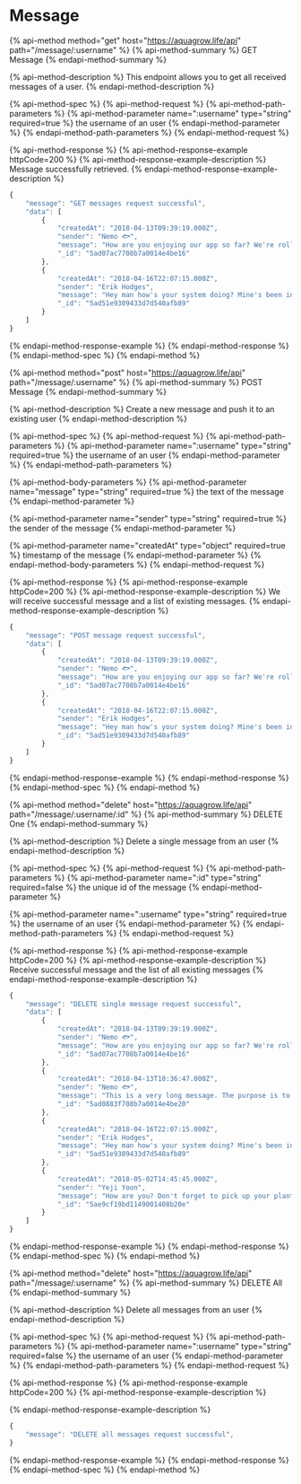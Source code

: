 # Message

{% api-method method="get" host="https://aquagrow.life/api" path="/message/:username" %}
{% api-method-summary %}
GET Message
{% endapi-method-summary %}

{% api-method-description %}
This endpoint allows you to get all received messages of a user.
{% endapi-method-description %}

{% api-method-spec %}
{% api-method-request %}
{% api-method-path-parameters %}
{% api-method-parameter name=":username" type="string" required=true %}
the username of an user
{% endapi-method-parameter %}
{% endapi-method-path-parameters %}
{% endapi-method-request %}

{% api-method-response %}
{% api-method-response-example httpCode=200 %}
{% api-method-response-example-description %}
Message successfully retrieved.
{% endapi-method-response-example-description %}

```javascript
{
    "message": "GET messages request successful",
    "data": [
        {
            "createdAt": "2018-04-13T09:39:19.000Z",
            "sender": "Nemo 🐟",
            "message": "How are you enjoying our app so far? We're rolling out a new update in a week with new features!",
            "_id": "5ad07ac7708b7a0014e4be16"
        },
        {
            "createdAt": "2018-04-16T22:07:15.000Z",
            "sender": "Erik Hodges",
            "message": "Hey man how's your system doing? Mine's been incredible! 😍",
            "_id": "5ad51e9309433d7d540afb89"
        }
    ]
}
```
{% endapi-method-response-example %}
{% endapi-method-response %}
{% endapi-method-spec %}
{% endapi-method %}

{% api-method method="post" host="https://aquagrow.life/api" path="/message/:username" %}
{% api-method-summary %}
POST Message
{% endapi-method-summary %}

{% api-method-description %}
Create a new message and push it to an existing user
{% endapi-method-description %}

{% api-method-spec %}
{% api-method-request %}
{% api-method-path-parameters %}
{% api-method-parameter name=":username" type="string" required=true %}
the username of an user
{% endapi-method-parameter %}
{% endapi-method-path-parameters %}

{% api-method-body-parameters %}
{% api-method-parameter name="message" type="string" required=true %}
the text of the message
{% endapi-method-parameter %}

{% api-method-parameter name="sender" type="string" required=true %}
the sender of the message
{% endapi-method-parameter %}

{% api-method-parameter name="createdAt" type="object" required=true %}
timestamp of the message
{% endapi-method-parameter %}
{% endapi-method-body-parameters %}
{% endapi-method-request %}

{% api-method-response %}
{% api-method-response-example httpCode=200 %}
{% api-method-response-example-description %}
We will receive successful message and a list of existing messages.
{% endapi-method-response-example-description %}

```javascript
{
    "message": "POST message request successful",
    "data": [
        {
            "createdAt": "2018-04-13T09:39:19.000Z",
            "sender": "Nemo 🐟",
            "message": "How are you enjoying our app so far? We're rolling out a new update in a week with new features!",
            "_id": "5ad07ac7708b7a0014e4be16"
        },
        {
            "createdAt": "2018-04-16T22:07:15.000Z",
            "sender": "Erik Hodges",
            "message": "Hey man how's your system doing? Mine's been incredible! 😍",
            "_id": "5ad51e9309433d7d540afb89"
        }
    ]
}
```
{% endapi-method-response-example %}
{% endapi-method-response %}
{% endapi-method-spec %}
{% endapi-method %}

{% api-method method="delete" host="https://aquagrow.life/api" path="/message/:username/:id" %}
{% api-method-summary %}
DELETE One
{% endapi-method-summary %}

{% api-method-description %}
Delete a single message from an user
{% endapi-method-description %}

{% api-method-spec %}
{% api-method-request %}
{% api-method-path-parameters %}
{% api-method-parameter name=":id" type="string" required=false %}
the unique id of the message
{% endapi-method-parameter %}

{% api-method-parameter name=":username" type="string" required=true %}
the username of an user
{% endapi-method-parameter %}
{% endapi-method-path-parameters %}
{% endapi-method-request %}

{% api-method-response %}
{% api-method-response-example httpCode=200 %}
{% api-method-response-example-description %}
Receive successful message and the list of all existing messages
{% endapi-method-response-example-description %}

```javascript
{
    "message": "DELETE single message request successful",
    "data": [
        {
            "createdAt": "2018-04-13T09:39:19.000Z",
            "sender": "Nemo 🐟",
            "message": "How are you enjoying our app so far? We're rolling out a new update in a week with new features!",
            "_id": "5ad07ac7708b7a0014e4be16"
        },
        {
            "createdAt": "2018-04-13T10:36:47.000Z",
            "sender": "Nemo 🐟",
            "message": "This is a very long message. The purpose is to test the notification styling when the message is long. You should be able to see everything on a tooltip. Yayyyyyy!",
            "_id": "5ad0883f708b7a0014e4be20"
        },
        {
            "createdAt": "2018-04-16T22:07:15.000Z",
            "sender": "Erik Hodges",
            "message": "Hey man how's your system doing? Mine's been incredible! 😍",
            "_id": "5ad51e9309433d7d540afb89"
        },
        {
            "createdAt": "2018-05-02T14:45:45.000Z",
            "sender": "Yeji Yoon",
            "message": "How are you? Don't forget to pick up your plants this afternoon!",
            "_id": "5ae9cf19bd1149001408b20e"
        }
    ]
}
```
{% endapi-method-response-example %}
{% endapi-method-response %}
{% endapi-method-spec %}
{% endapi-method %}

{% api-method method="delete" host="https://aquagrow.life/api" path="/message/:username" %}
{% api-method-summary %}
DELETE All
{% endapi-method-summary %}

{% api-method-description %}
Delete all messages from an user
{% endapi-method-description %}

{% api-method-spec %}
{% api-method-request %}
{% api-method-path-parameters %}
{% api-method-parameter name=":username" type="string" required=false %}
the username of an user
{% endapi-method-parameter %}
{% endapi-method-path-parameters %}
{% endapi-method-request %}

{% api-method-response %}
{% api-method-response-example httpCode=200 %}
{% api-method-response-example-description %}

{% endapi-method-response-example-description %}

```javascript
{
    "message": "DELETE all messages request successful",
}
```
{% endapi-method-response-example %}
{% endapi-method-response %}
{% endapi-method-spec %}
{% endapi-method %}



